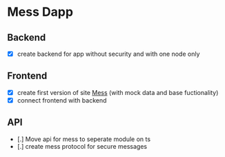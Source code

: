 # Mess Dapp

## Backend

- [x] create backend for app without security and with one node only

## Frontend

- [x] create first version of site [Mess](https://mess-dapp.web.app) (with mock data and base fuctionality)
- [x] connect frontend with backend

## API
- [.] Move api for mess to seperate module on ts
- [.] create mess protocol for secure messages
